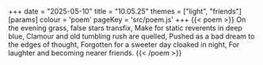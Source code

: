 +++
date = "2025-05-10"
title = "10.05.25"
themes = ["light", "friends"]
[params]
  colour = 'poem'
  pageKey = 'src/poem.js'
+++
{{< poem >}}
On the evening grass, false stars transfix,
Make for static reverents in deep blue,
Clamour and old tumbling rush are quelled,
Pushed as a bad dream to the edges of thought,
Forgotten for a sweeter day cloaked in night,
For laughter and becoming nearer friends.
{{< /poem >}}